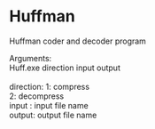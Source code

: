 # Huffman
Huffman coder and decoder program

Arguments: <br>
  Huff.exe direction input output <br>
<br>
  direction:  1: compress <br>
              2: decompress <br>
  input : input file name  <br>
  output: output file name 
